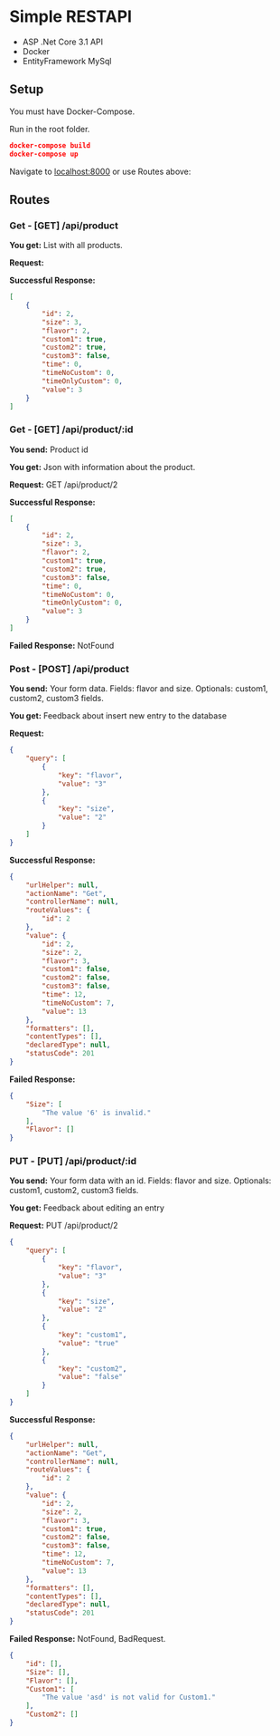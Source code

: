 # Simple RESTAPI

- ASP .Net Core 3.1 API
- Docker
- EntityFramework MySql

## Setup

You must have Docker-Compose.

Run in the root folder.
```json
docker-compose build
docker-compose up
```
Navigate to [localhost:8000](https://localhost:8000/api/product) or use Routes above:

## Routes

### Get - [GET] /api/product
**You get:** List with all products.

**Request:**

**Successful Response:**
```json
[
    {
        "id": 2,
        "size": 3,
        "flavor": 2,
        "custom1": true,
        "custom2": true,
        "custom3": false,
        "time": 0,
        "timeNoCustom": 0,
        "timeOnlyCustom": 0,
        "value": 3
    }
]
```

### Get - [GET] /api/product/:id
**You send:**  Product id

**You get:** Json with information about the product.

**Request:** GET /api/product/2

**Successful Response:**
```json
[
    {
        "id": 2,
        "size": 3,
        "flavor": 2,
        "custom1": true,
        "custom2": true,
        "custom3": false,
        "time": 0,
        "timeNoCustom": 0,
        "timeOnlyCustom": 0,
        "value": 3
    }
]
```
**Failed Response:** NotFound

### Post - [POST] /api/product
**You send:**  Your form data. Fields: flavor and size. Optionals: custom1, custom2, custom3 fields.

**You get:** Feedback about insert new entry to the database

**Request:**
```json
{
    "query": [
        {
            "key": "flavor",
            "value": "3"
        },
        {
            "key": "size",
            "value": "2"
        }
    ]
}
```

**Successful Response:**
```json
{
    "urlHelper": null,
    "actionName": "Get",
    "controllerName": null,
    "routeValues": {
        "id": 2
    },
    "value": {
        "id": 2,
        "size": 2,
        "flavor": 3,
        "custom1": false,
        "custom2": false,
        "custom3": false,
        "time": 12,
        "timeNoCustom": 7,
        "value": 13
    },
    "formatters": [],
    "contentTypes": [],
    "declaredType": null,
    "statusCode": 201
}
```
**Failed Response:**
```json
{
    "Size": [
        "The value '6' is invalid."
    ],
    "Flavor": []
}
```

### PUT - [PUT] /api/product/:id
**You send:**  Your form data with an id. Fields: flavor and size. Optionals: custom1, custom2, custom3 fields.

**You get:** Feedback about editing an entry

**Request:** PUT /api/product/2
```json
{
    "query": [
        {
            "key": "flavor",
            "value": "3"
        },
        {
            "key": "size",
            "value": "2"
        },
        {
            "key": "custom1",
            "value": "true"
        },
        {
            "key": "custom2",
            "value": "false"
        }
    ]
}
```

**Successful Response:**
```json
{
    "urlHelper": null,
    "actionName": "Get",
    "controllerName": null,
    "routeValues": {
        "id": 2
    },
    "value": {
        "id": 2,
        "size": 2,
        "flavor": 3,
        "custom1": true,
        "custom2": false,
        "custom3": false,
        "time": 12,
        "timeNoCustom": 7,
        "value": 13
    },
    "formatters": [],
    "contentTypes": [],
    "declaredType": null,
    "statusCode": 201
}
```
**Failed Response:** NotFound, BadRequest.
```json
{
    "id": [],
    "Size": [],
    "Flavor": [],
    "Custom1": [
        "The value 'asd' is not valid for Custom1."
    ],
    "Custom2": []
}
```

